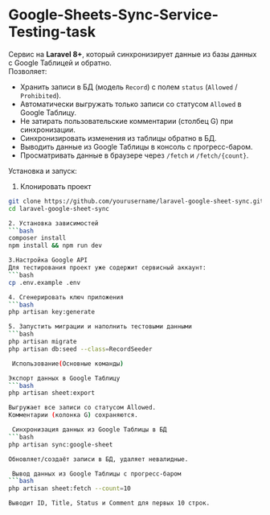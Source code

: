 # Google-Sheets-Sync-Service-Testing-task


Сервис на **Laravel 8+**, который синхронизирует данные из базы данных с Google Таблицей и обратно.  
Позволяет:
- Хранить записи в БД (модель `Record`) с полем `status` (`Allowed` / `Prohibited`).
- Автоматически выгружать только записи со статусом `Allowed` в Google Таблицу.
- Не затирать пользовательские комментарии (столбец G) при синхронизации.
- Синхронизировать изменения из таблицы обратно в БД.
- Выводить данные из Google Таблицы в консоль с прогресс-баром.
- Просматривать данные в браузере через `/fetch` и `/fetch/{count}`.

Установка и запуск:

1. Клонировать проект
```bash
git clone https://github.com/yourusername/laravel-google-sheet-sync.git
cd laravel-google-sheet-sync

2. Установка зависимостей
```bash
composer install
npm install && npm run dev

3.Настройка Google API
Для тестирования проект уже содержит сервисный аккаунт:
```bash
cp .env.example .env

4. Сгенерировать ключ приложения
```bash
php artisan key:generate

5. Запустить миграции и наполнить тестовыми данными
```bash
php artisan migrate
php artisan db:seed --class=RecordSeeder

 Использование(Основные команды)

Экспорт данных в Google Таблицу
```bash
php artisan sheet:export

Выгружает все записи со статусом Allowed.
Комментарии (колонка G) сохраняются.

 Синхронизация данных из Google Таблицы в БД
```bash
php artisan sync:google-sheet

Обновляет/создаёт записи в БД, удаляет невалидные.

 Вывод данных из Google Таблицы с прогресс-баром
```bash
php artisan sheet:fetch --count=10

Выводит ID, Title, Status и Comment для первых 10 строк.


